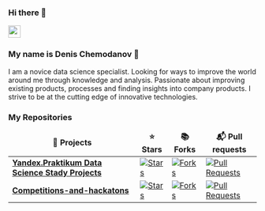 ### Hi there 👋

<p><a href="www.linkedin.com/in/denis-chemodanov-7055a01b3"><img src="https://img.shields.io/badge/linkedin-%230077B5.svg?&style=for-the-badge&logo=linkedin&logoColor=white" height=25></a></p>

### My name is Denis Chemodanov :raising_hand: 
I am a novice data science specialist. Looking for ways to improve the world around me through knowledge and analysis. Passionate about improving existing products, processes and finding insights into company products. I strive to be at the cutting edge of innovative technologies.


<h3>My Repositories</h3>

<table width=100%>
  <thead align="center">
    <tr border: none;>
      <td><b>🎁 Projects</b></td>
      <td><b>⭐ Stars</b></td>
      <td><b>📚 Forks</b></td>
      <td><b>📬 Pull requests</b></td>
    </tr>
  </thead>
  <tbody>


      
</tr>	  
    <tr>
      <td><a href="https://github.com/Eselsmesse/Yandex-stady-projects"><b>Yandex.Praktikum Data Science Stady Projects</b></a></td>
      <td><a href="https://github.com/Eselsmesse/Yandex-stady-projects/stargazers"><img alt="Stars" src="https://img.shields.io/github/stars/Eselsmesse/Yandex-stady-projects?style=flat-square&labelColor=343b41"/></a></td>
      <td><a href="https://github.com/Eselsmesse/Yandex-stady-projects/network/members"><img alt="Forks" src="https://img.shields.io/github/forks/Eselsmesse/Yandex-stady-projects?style=flat-square&labelColor=343b41"/></a></td>
      <td><a href="https://github.com/Eselsmesse/Yandex-stady-projects/pulls"><img alt="Pull Requests" src="https://img.shields.io/github/issues-pr/Eselsmesse/Yandex-stady-projects?style=flat-square&labelColor=343b41"/></a></td>
    </tr>
</tr>	  
    <tr>
      <td><a href="https://github.com/Eselsmesse/Competitions-and-hackatons"><b>Competitions-and-hackatons </b></a></td>
      <td><a href="https://github.com/Eselsmesse/Competitions-and-hackatons/stargazers"><img alt="Stars" src="https://img.shields.io/github/stars/Eselsmesse/Competitions-and-hackatons?style=flat-square&labelColor=343b41"/></a></td>
      <td><a href="https://github.com/Eselsmesse/Competitions-and-hackatons/network/members"><img alt="Forks" src="https://img.shields.io/github/forks/Eselsmesse/Competitions-and-hackatons?style=flat-square&labelColor=343b41"/></a></td>
      <td><a href="https://github.com/Eselsmesse/Competitions-and-hackatons/pulls"><img alt="Pull Requests" src="https://img.shields.io/github/issues-pr/Eselsmesse/Competitions-and-hackatons?style=flat-square&labelColor=343b41"/></a></td>
    </tr>
  </tbody>
</table>
